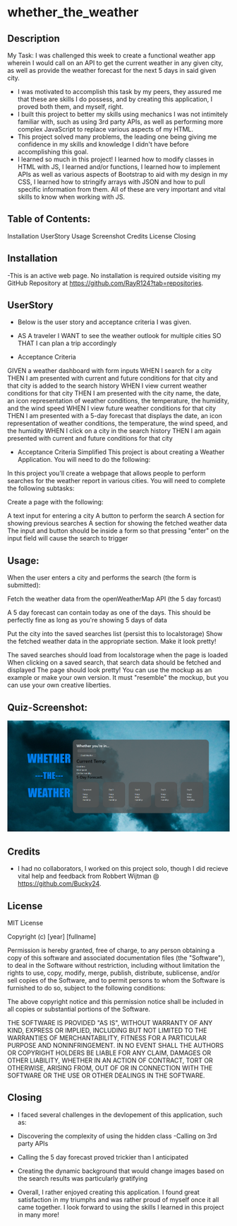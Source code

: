# whether_the_weather

## Description
My Task: I was challenged this week to create a functional weather app wherein I would call on an API to get the current weather in any given city, as well as provide the weather forecast for the next 5 days in said given city.

- I was motivated to accomplish this task by my peers, they assured me that these are skills I do possess, and by creating this application, I proved both them, and myself, right.
- I built this project to better my skills using mechanics I was not intimitely familiar with, such as using 3rd party APIs, as well as performing more complex JavaScript to replace various aspects of my HTML.
- This project solved many problems, the leading one being giving me confidence in my skills and knowledge I didn't have before accomplishing this goal.
- I learned so much in this project! I learned how to modify classes in HTML with JS, I learned and/or functions, I learned how to implement APIs as well as various aspects of Bootstrap to aid with my design in my CSS, I learned how to stringify arrays with JSON and how to pull specific information from them. All of these are very important and vital skills to know when working with JS.

## Table of Contents:
Installation
UserStory
Usage
Screenshot
Credits
License
Closing

## Installation
-This is an active web page. No installation is required outside visiting my GitHub Repository at https://github.com/RayR124?tab=repositories.

## UserStory
- Below is the user story and acceptance criteria I was given.

- AS A traveler
I WANT to see the weather outlook for multiple cities
SO THAT I can plan a trip accordingly


- Acceptance Criteria

GIVEN a weather dashboard with form inputs
WHEN I search for a city
THEN I am presented with current and future conditions for that city and that city is added to the search history
WHEN I view current weather conditions for that city
THEN I am presented with the city name, the date, an icon representation of weather conditions, the temperature, the humidity, and the wind speed
WHEN I view future weather conditions for that city
THEN I am presented with a 5-day forecast that displays the date, an icon representation of weather conditions, the temperature, the wind speed, and the humidity
WHEN I click on a city in the search history
THEN I am again presented with current and future conditions for that city


- Acceptance Criteria Simplified This project is about creating a Weather Application. You will need to do the following:

In this project you'll create a webpage that allows people to perform searches for the weather report in various cities.
You will need to complete the following subtasks:

Create a page with the following:

A text input for entering a city
A button to perform the search
A section for showing previous searches
A section for showing the fetched weather data
The input and button should be inside a form so that pressing "enter" on the input field will cause the search to trigger

## Usage:
When the user enters a city and performs the search (the form is submitted):

Fetch the weather data from the openWeatherMap API (the 5 day forcast)

A 5 day forecast can contain today as one of the days. This should be perfectly fine as long as you're showing 5 days of data

Put the city into the saved searches list (persist this to localstorage)
Show the fetched weather data in the appropriate section. Make it look pretty!

The saved searches should load from localstorage when the page is loaded
When clicking on a saved search, that search data should be fetched and displayed
The page should look pretty! You can use the mockup as an example or make your own version. It must "resemble" the mockup, but you can use your own creative liberties.

## Quiz-Screenshot:

![Weather App](./assets/weather_app_screenshot.png)

## Credits
- I had no collaborators, I worked on this project solo, though I did recieve vital help and feedback from Robbert Wijtman @ https://github.com/Bucky24.

## License
MIT License

Copyright (c) [year] [fullname]

Permission is hereby granted, free of charge, to any person obtaining a copy of this software and associated documentation files (the "Software"), to deal in the Software without restriction, including without limitation the rights to use, copy, modify, merge, publish, distribute, sublicense, and/or sell copies of the Software, and to permit persons to whom the Software is furnished to do so, subject to the following conditions:

The above copyright notice and this permission notice shall be included in all copies or substantial portions of the Software.

THE SOFTWARE IS PROVIDED "AS IS", WITHOUT WARRANTY OF ANY KIND, EXPRESS OR IMPLIED, INCLUDING BUT NOT LIMITED TO THE WARRANTIES OF MERCHANTABILITY, FITNESS FOR A PARTICULAR PURPOSE AND NONINFRINGEMENT. IN NO EVENT SHALL THE AUTHORS OR COPYRIGHT HOLDERS BE LIABLE FOR ANY CLAIM, DAMAGES OR OTHER LIABILITY, WHETHER IN AN ACTION OF CONTRACT, TORT OR OTHERWISE, ARISING FROM, OUT OF OR IN CONNECTION WITH THE SOFTWARE OR THE USE OR OTHER DEALINGS IN THE SOFTWARE.

## Closing
- I faced several challenges in the devlopement of this application, such as: 
- Discovering the complexity of using the hidden class -Calling on 3rd party APIs 
- Calling the 5 day forecast proved trickier than I anticipated 
- Creating the dynamic background that would change images based on the search results was particularly gratifying

- Overall, I rather enjoyed creating this application. I found great satisfaction in my triumphs and was rather proud of myself once it all came together. I look forward to using the skills I learned in this project in many more!